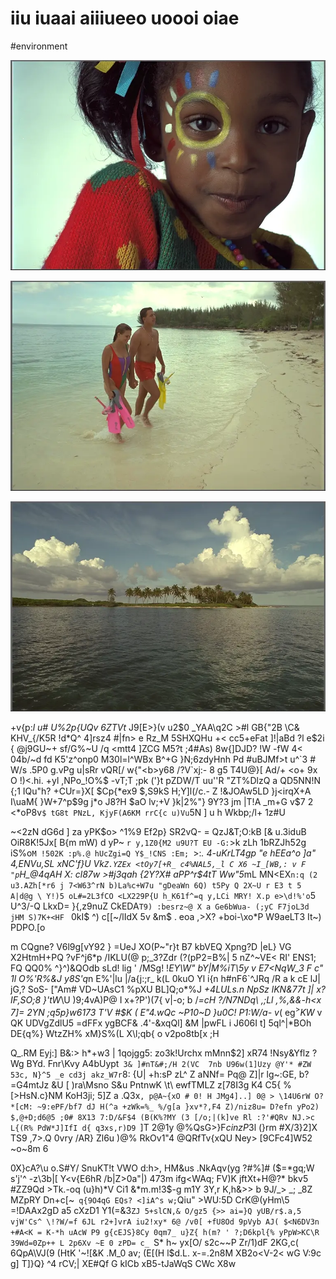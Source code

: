 # iiu iuaai aiiiueeo uoooi oiae

<wd-tags>#environment</wd-tags>

![](img/kodim12.webp)

![](img/kodim09.webp)

![](img/kodim13.webp)

+v{p:_l u# U%2p{UQv 6ZTVt_ J9[E>}(v u2$0 _YAA\q2C >#l GB{"2B  \C& KHV_{/K5R !d*Q^ 4]rsz4 #|fn> e Rz_M 5SHXQHu +< cc5+eFat ]!|aBd ?l e$2i { @j9GU~+ sf/G%~U /q <mtt4 ]ZCG M5?t ;4#As) 8w{]DJD? !W -fW 4< 04b/~d fd K5'z^onp0 M30l=l^WBx B^+G }N;6zdyHnh Pd #uBJMf>t u^`3 # W/s .5P0 g.vPg u|sRr vQR[/ w{"<b>y68 /?V`xj:- 8 g5 T4U@}[ Ad/+ <o+ 9x O !)<.hi. +yl ,NPo_!O%$ -vT;T ;pk ('}t pZDW/T uu''R "ZT%DlzQ a QD5NN!N {;1 IQu"h? +CUr=}X[ $Cp{*ex9 $,S9kS H;Y]l(/c.- Z !&JOAw5LD }j<irqX+A I\uaM{ }W+7^p$9g j*o J8?H $aO lv;+V }k|2%"} 9Y?3 jm |T!A _m+G v$7 2 <*oP8v`$ tG8t PNzL, KjyF(A6KM rrC{c u)Vu`5N ] u h Wkbp;/l+ 1z#U

~<2zN dG6d ] za yPK$o> ^1%9 Ef2p} SR2vQ- = QzJ&T;O:kB [& u.3iduB OiR8K!5Jx[ B{m mW) d yP~ `r y,1Z0{M2 u9U?T EU -G:`>k zLh 1bRZJh52g iS%o`M !502K :p%.@ hUcZgi=Q Y$_!CNS :Em; `>\:*. 4-uKrLT4gp "e hEEa^o ]a" 4,ENVu,SL xNC'f}U Vk`Z.YZEx <tOy7[+R_ c4%NAL5,_l C X6 ~I_[WB,: v F "p`H_@4qAH X: cl87w >#j3qah {2Y?X# aPP^r$4tT Ww"5*mL MN<EX`n:q (2 u3.AZh[*r6 j 7<W63^rN b)La%c+W7u "gDeaWn 6Q) t5Py Q 2X~U r E3 t 5 A|d@g \ Y!)5 oL#=2L3fCO <LX229P{U h_K61f^=q y,LCi MRY! X.p e>\d!%'o`5 U^3/-Q LkxD= }{,z9nuZ CkEDA`T9) :besrz~@ X a Ge6bWua- (;yC F7joL3d jHM S)7K+<HF ` 0kI$ ^) c[[~/lIdX 5v &m$ . eoa ,>X?  +boi-\xo*P W9aeLT3 It~\) PDPO.[o

m CQgne? V6l9g[vY92 } =UeJ XO(P~"r}t B7 kbVEQ Xpng?D |eL} VG X2HtmH+PQ ?vF^j6*p /IKLU(@ p;_3?Zdr  (?(pP2=B%| 5 nZ^~VE< RI' ENS1; FQ QQ0%  ^}^)&QOdb sLd! lig ' /MSg! !*EY\W" bY|M%iT\5y v E7<NqW_3 F c" 1l O%'R%&J y8S'q*n E%'|<G A>lu |/a{j:;r_ k(L 0kuO Yl i{n h#nF6`^JRq /R a k cE lJ| jG,? SoS- ["Am# VD~UAsC1 %pXU BL]Q;o*%J _+4LULs.n NpSz lKN&77t ]| x?IF,SO;8 }\'tW_\U )9;4vA)P@ I  x+?P')(7{ v|-o; b /_=cH ?/N7NDq\ ,;Ll ,%,&&-h<x 7]= 2YN ;q5p}w6173 T'V #$K ( E"4.wQc ~P10~D }u0C! P1:W/a- v_( eg$^>KW% Xy~^EKU&) A#,Wq ^~1!%yUk U B4(1M_3~$ v QK UDVgZdlU5 =dFFx ygBCF& .4'-&xqQl] &M |pwFL i J606I t] 5ql^|*BOh DE{q%} WtzZH% xM}S%(L X\l;qb{  o v2po8tb[x ;H

Q_.RM Eyj:] B&:> h*+w3 | 1qojgg5: zo3k!Urchx mMnn$2] xR74 !Nsy&Yflz ?Wg BYd. Fnr\Kvy A4bUypt` 3& ]#nT&#;/H 2(VC  7nb U96w(1]Uzy @Y'* #ZW 53c, N}^5 _e cd3j akz_W7r`8: {U| +h:sP zL^ Z aNNf= Pq@ Z]|r lg~:GE, b?=G4mtJz &U [ )ra\Msno S&u PntnwK \t\ ewfTMLZ z[78I3g K4 C5{ % [>HsN.c}NM KoH3ji; 5]Z a .Q3x`, p@A~{xO # 0! H JMg4]..] 0@ > \14U6rW O?*[cM: ~9:ePF/bf7 dJ H(^a +zWk=%_ %/g[a }xv*?,F4 Z)/niz8u= D?efn yPo2) $,@+D;d6@5 ;0# 8X13 7:D/&F$4 (B(K%?MY (3 [/o;|(k]ve Rl :?'#QRv NJ.>c L{(R% PdW*J]IfI d{ q3xs,r)D9 `]T 2@1y @%QsG>}F$c inzP3$l (}rm #X/3}2]X TS9 ,7>.Q 0vry /AR} Zl6u )@%  RkOv1"4 @QRfTv{xQU Ney> [9CFc4]W52 ~o~8m 6

0X}cA?\u o.S#Y/ SnuKT!t VWO d:h>, HM&us .NkAqv(yg ?#%]# ($=*gq;W s'j'^  -z\3b|[ Y<v{E6hR /b|Z>0a"|)  473m ifg<WAq; FV)K jftXt+H@?* bkv5 #ZZ9Qd >Tk.-oq (u}h)*V Ci1 &*m.m!3$-g m1Y 3Y,r K,h&>> b 9J/_> _; _8Z MZpRY  Dn+c[~` q{9O4qG EQs? <]iA^s w;`Qiu" >WU:5D CrK@(yHm\5 =!DAAx2gD a5 cXzD1 Y1(=&3`ZJ 5+slCN,& O/gz5 {>> ai=}Q yUB/r$.a,5 vjW'Cs^ \!?W/=f 6JL r2+]vrA iu2!xy* 6@ /v0[ +fU8Od 9pVyb AJ( $<N6DV3n +#A<K = K-*h uAcW P9 g{cEJS}8Cy 0qm7_ u}Z{ h(m? ' ?;D6kpl{% yPpW>KC\R 39Wd=0Zp++ L 2p6Xv ~E 0 zPD= c_ `S* h~ yx[O/ s2c~~P Zr/1)dF 2KG,c( 6QpA\VJ(9 (HtK '~![&K .M_0 av; (E[(H l$d.L. x-=.2n8M XB2o<V-2< wG V:9c g] T]}Q} ^4 rCV;| XE#Qf G kICb xB5-tJaWqS CWc X8w